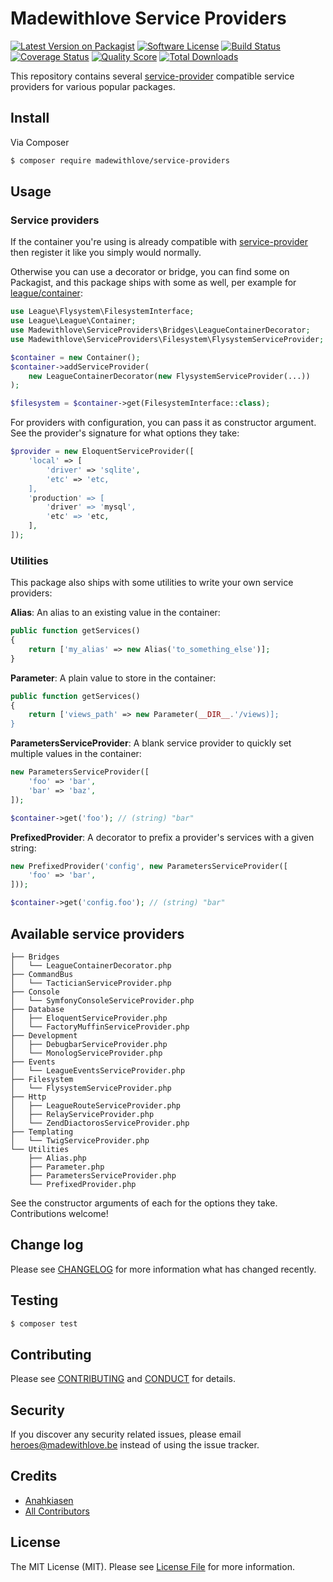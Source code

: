 # Madewithlove Service Providers

[![Latest Version on Packagist][ico-version]][link-packagist]
[![Software License][ico-license]](LICENSE.md)
[![Build Status][ico-travis]][link-travis]
[![Coverage Status][ico-scrutinizer]][link-scrutinizer]
[![Quality Score][ico-code-quality]][link-code-quality]
[![Total Downloads][ico-downloads]][link-downloads]

This repository contains several [service-provider] compatible service providers for various popular packages.

## Install

Via Composer

``` bash
$ composer require madewithlove/service-providers
```

## Usage

### Service providers

If the container you're using is already compatible with [service-provider] then register it like you simply would normally.

Otherwise you can use a decorator or bridge, you can find some on Packagist, and this package ships with some as well, per example for [league/container]:
 
```php
use League\Flysystem\FilesystemInterface;
use League\League\Container;
use Madewithlove\ServiceProviders\Bridges\LeagueContainerDecorator;
use Madewithlove\ServiceProviders\Filesystem\FlysystemServiceProvider;

$container = new Container();
$container->addServiceProvider(
    new LeagueContainerDecorator(new FlysystemServiceProvider(...))
);

$filesystem = $container->get(FilesystemInterface::class);
```

For providers with configuration, you can pass it as constructor argument. See the provider's signature for what options they take:

```php
$provider = new EloquentServiceProvider([
    'local' => [
        'driver' => 'sqlite',
        'etc' => 'etc,
    ],
    'production' => [
        'driver' => 'mysql',
        'etc' => 'etc,
    ],
]);
```

### Utilities

This package also ships with some utilities to write your own service providers:

**Alias**: An alias to an existing value in the container:

```php
public function getServices()
{
    return ['my_alias' => new Alias('to_something_else')];
}
```

**Parameter**: A plain value to store in the container:

```php
public function getServices()
{
    return ['views_path' => new Parameter(__DIR__.'/views)];
}
```

**ParametersServiceProvider**: A blank service provider to quickly set multiple values in the container:

```php
new ParametersServiceProvider([
    'foo' => 'bar',
    'bar' => 'baz',
]);

$container->get('foo'); // (string) "bar"
```

**PrefixedProvider**: A decorator to prefix a provider's services with a given string:

```php
new PrefixedProvider('config', new ParametersServiceProvider([
    'foo' => 'bar',
]));

$container->get('config.foo'); // (string) "bar"
```

## Available service providers

```
├── Bridges
│   └── LeagueContainerDecorator.php
├── CommandBus
│   └── TacticianServiceProvider.php
├── Console
│   └── SymfonyConsoleServiceProvider.php
├── Database
│   ├── EloquentServiceProvider.php
│   └── FactoryMuffinServiceProvider.php
├── Development
│   ├── DebugbarServiceProvider.php
│   └── MonologServiceProvider.php
├── Events
│   └── LeagueEventsServiceProvider.php
├── Filesystem
│   └── FlysystemServiceProvider.php
├── Http
│   ├── LeagueRouteServiceProvider.php
│   ├── RelayServiceProvider.php
│   └── ZendDiactorosServiceProvider.php
├── Templating
│   └── TwigServiceProvider.php
└── Utilities
    ├── Alias.php
    ├── Parameter.php
    ├── ParametersServiceProvider.php
    └── PrefixedProvider.php
```

See the constructor arguments of each for the options they take. Contributions welcome!

## Change log

Please see [CHANGELOG](CHANGELOG.md) for more information what has changed recently.

## Testing

``` bash
$ composer test
```

## Contributing

Please see [CONTRIBUTING](CONTRIBUTING.md) and [CONDUCT](CONDUCT.md) for details.

## Security

If you discover any security related issues, please email heroes@madewithlove.be instead of using the issue tracker.

## Credits

- [Anahkiasen][link-author]
- [All Contributors][link-contributors]

## License

The MIT License (MIT). Please see [License File](LICENSE.md) for more information.

[ico-code-quality]: https://img.shields.io/scrutinizer/g/madewithlove/service-providers.svg?style=flat-square
[ico-downloads]: https://img.shields.io/packagist/dt/madewithlove/service-providers.svg?style=flat-square
[ico-license]: https://img.shields.io/badge/license-MIT-brightgreen.svg?style=flat-square
[ico-scrutinizer]: https://img.shields.io/scrutinizer/coverage/g/madewithlove/service-providers.svg?style=flat-square
[ico-travis]: https://img.shields.io/travis/madewithlove/service-providers/master.svg?style=flat-square
[ico-version]: https://img.shields.io/packagist/v/madewithlove/service-providers.svg?style=flat-square
[league/container]: http://container.thephpleague.com/
[link-author]: https://github.com/Anahkiasen
[link-code-quality]: https://scrutinizer-ci.com/g/madewithlove/service-providers
[link-contributors]: ../../contributors
[link-downloads]: https://packagist.org/packages/madewithlove/service-providers
[link-packagist]: https://packagist.org/packages/madewithlove/service-providers
[link-scrutinizer]: https://scrutinizer-ci.com/g/madewithlove/service-providers/code-structure
[link-travis]: https://travis-ci.org/madewithlove/service-providers
[service-provider]: https://github.com/container-interop/service-provider
